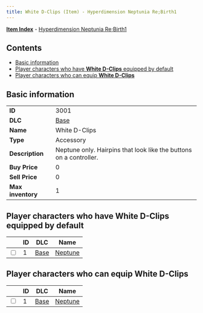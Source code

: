 ```yaml
---
title: White D-Clips (Item) - Hyperdimension Neptunia Re;Birth1
---
```


[**Item Index**](/neptunia/rb1/item/index.html) - [Hyperdimension Neptunia Re;Birth1](/neptunia/rb1)

## Contents

- [Basic information](#basic-information)
- [Player characters who have **White D-Clips** equipped by default](#player-characters-who-have-white-d-clips-equipped-by-default)
- [Player characters who can equip **White D-Clips**](#player-characters-who-can-equip-white-d-clips)

## Basic information

|   |   |
| -- | -- |
| **ID** | 3001 |
| **DLC** | [Base](/neptunia/rb1/dlc/1-base.html) |
| **Name** | White D-Clips |
| **Type** | Accessory |
| **Description** | Neptune only. Hairpins that look like the buttons on a controller. |
| **Buy Price** | 0 |
| **Sell Price** | 0 |
| **Max inventory** | 1 |


## Player characters who have **White D-Clips** equipped by default

|    | ID | DLC | Name |
| -- | -- | --- | ---- |
| <input type="checkbox" id="rb1-player-1-1" class="trackbox" /> | 1 | [Base](/neptunia/rb1/dlc/1-base.html) | [Neptune](/neptunia/rb1/player/1-1-neptune.html) |


## Player characters who can equip **White D-Clips**

|    | ID | DLC | Name |
| -- | -- | --- | ---- |
| <input type="checkbox" id="rb1-player-1-1" class="trackbox" /> | 1 | [Base](/neptunia/rb1/dlc/1-base.html) | [Neptune](/neptunia/rb1/player/1-1-neptune.html) |
